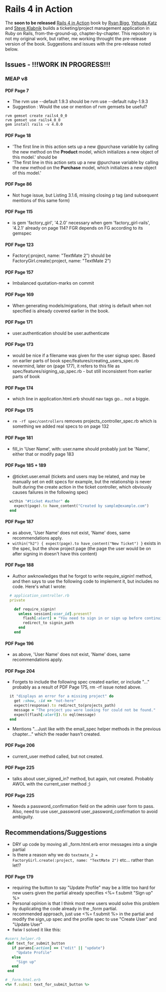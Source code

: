 # Rails 4 in Action
The **soon to be released** [Rails 4 in Action](http://www.manning.com/bigg2/) book by [Ryan Bigg](https://twitter.com/ryanbigg), [Yehuda Katz](https://twitter.com/wycats) and [Steve Klabnik](https://twitter.com/steveklabnik) builds a ticketing/project management application in Ruby on Rails, from-the-ground-up, chapter-by-chapter. This repository is not my original work, but rather, me working throught the pre-release version of the book. Suggestions and issues with the pre-release noted below.

## Issues - !!!WORK IN PROGRESS!!!
### MEAP v8
#### PDF Page 7
* The rvm use --default 1.9.3 should be rvm use --default ruby-1.9.3
* Suggestion : Would the use or mention of rvm gemsets be useful? 

```
rvm gemset create rails4_0_0 
rvm gemset use rails4_0_0  
gem install rails -v 4.0.0
```

#### PDF Page 18
* 'The first line in this action sets up a new @purchase variable by calling the new method on the __Product__ model, which initializes a new object of this model.' should be 
* 'The first line in this action sets up a new @purchase variable by calling the new method on the __Purchase__ model, which initializes a new object of this model.' 


#### PDF Page 86
* Not huge issue, but Listing 3.1.6, missing closing p tag (and subsequent mentions of this same form)

#### PDF Page 115
* is gem 'factory_girl', '4.2.0' necessary when gem 'factory_girl-rails', '4.2.1' already on page 114? FGR depends on FG according to its gemspec

#### PDF Page 123
* Factory(:project, name: "TextMate 2") should be FactoryGirl.create(:project, name: "TextMate 2")

#### PDF Page 157
* Imbalanced quotation-marks on commit

#### PDF Page 169
* When generating models/migrations, that :string is default when not specified is already covered earlier in the book.

#### PDF Page 171
* user.authentication should be user.authenticate

#### PDF Page 173
* would be nice if a filename was given for the user signup spec. Based on earlier parts of book spec/features/creating_users_spec.rb
* nevermind, later on (page 177), it refers to this file as spec/features/signing_up_spec.rb - but still inconsistent from earlier parts of book

#### PDF Page 174
* which line in application.html.erb should nav tags go... not a biggie.

#### PDF Page 175
* ```rm -rf spec/controllers``` removes projects_controller_spec.rb which is something we added real specs to on page 132

#### PDF Page 181
* fill_in 'User Name', with: user.name should probably just be 'Name', either that or modify page 183

#### PDF Page 185 + 189
* @ticket.user.email (tickets and users may be related, and may be manually set on edit specs for example, but the relationship is never built during the create action in the ticket controller, which obviously causes failures in the following spec)

```ruby
  within "#ticket #author" do
    expect(page).to have_content("Created by sample@example.com")
  end
```

#### PDF Page 187
* as above, 'User Name' does not exist, 'Name' does, same recommendations apply.
* ```within("h2") { expect(page).to have_content("New Ticket") }``` exists in the spec, but the show project page (the page the user would be on after signing in doesn't have this content)

#### PDF Page 188
* Author awknowledges that he forgot to write require_signin! method, and then says to use the following code to implement it, but includes no code. Here's what I wrote:

```ruby
  # application_controller.rb
  private

    def require_signin!
      unless session[:user_id].present?
        flash[:alert] = "You need to sign in or sign up before continuing."
        redirect_to signin_path
      end
    end
```

#### PDF Page 196
* as above, 'User Name' does not exist, 'Name' does, same recommendations apply.

#### PDF Page 204
* Forgets to include the following spec created earlier, or include "..." probably as a result of PDF Page 175, rm -rf issue noted above.

```ruby
  it "displays an error for a missing project" do
    get :show, :id => "not-here"
    expect(response).to redirect_to(projects_path)
    message = "The project you were looking for could not be found."
    expect(flash[:alert]).to eql(message)
  end
```

* Mentions "...Just like with the email_spec helper methods in the previous chapter..." which the reader hasn't created.

#### PDF Page 206
* current_user method called, but not created.


#### PDF Page 225
* talks about user_signed_in? method, but again, not created. Probably AWOL with the current_user method ;)

#### PDF Page 225
* Needs a password_confirmation field on the admin user form to pass. Also, need to use user_password user_password_confirmation to avoid ambiguity.

## Recommendations/Suggestions
* DRY up code by moving all _form.html.erb error messages into a single partial
* Is there a reason why we do ```textmate_2 = FactoryGirl.create(:project, name: "TextMate 2")``` etc... rather than let!?

#### PDF Page 179
* requiring the button to say "Update Profile" may be a little too hard for new users given the partial already specifies <%= f.submit "Sign up" %>
 * Personal opinion is that I think most new users would solve this problem by duplicating the code already in the _form partial.
 * recommended approach, just use <%= f.submit %> in the partial and modify the sign_up spec and the profile spec to use "Create User" and "Update User"
 * fwiw I solved it like this:

 ```ruby
 #users_helper.rb
  def text_for_submit_button
    if params[:action] == ("edit" || "update")
      "Update Profile"
    else
      "Sign up"
    end
  end
 ```
 ```ruby
 # _form.html.erb
 <%= f.submit text_for_submit_button %>
 ```

